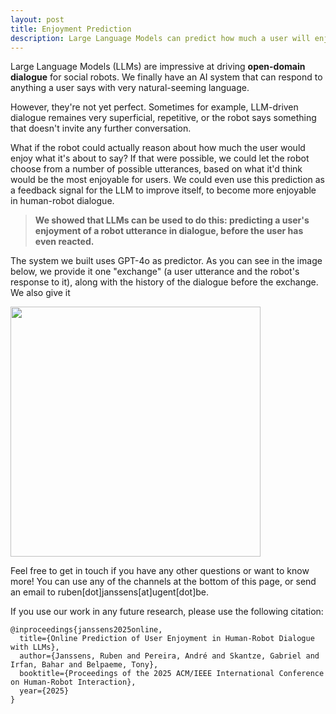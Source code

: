 ```yaml
---
layout: post
title: Enjoyment Prediction
description: Large Language Models can predict how much a user will enjoy a human-robot dialog before seeing the user's response.
---
```


Large Language Models (LLMs) are impressive at driving **open-domain dialogue** for social robots. We finally have an AI system that can respond to anything a user says with very natural-seeming language.

However, they're not yet perfect. Sometimes for example, LLM-driven dialogue remaines very superficial, repetitive, or the robot says something that doesn't invite any further conversation.

What if the robot could actually reason about how much the user would enjoy what it's about to say? If that were possible, we could let the robot choose from a number of possible utterances, based on what it'd think would be the most enjoyable for users. We could even use this prediction as a feedback signal for the LLM to improve itself, to become more enjoyable in human-robot dialogue.

>**We showed that LLMs can be used to do this: predicting a user's enjoyment of a robot utterance in dialogue, before the user has even reacted.**

The system we built uses GPT-4o as predictor. As you can see in the image below, we provide it one "exchange" (a user utterance and the robot's response to it), along with the history of the dialogue before the exchange. We also give it 

<img src="../../enjoyment-predictions/poster-fullsystem.PNG" width="400">

Feel free to get in touch if you have any other questions or want to know more! You can use any of the channels at the bottom of this page, or send an email to ruben[dot]janssens[at]ugent[dot]be.

If you use our work in any future research, please use the following citation:

~~~~
@inproceedings{janssens2025online,
  title={Online Prediction of User Enjoyment in Human-Robot Dialogue with LLMs},
  author={Janssens, Ruben and Pereira, André and Skantze, Gabriel and Irfan, Bahar and Belpaeme, Tony},
  booktitle={Proceedings of the 2025 ACM/IEEE International Conference on Human-Robot Interaction},
  year={2025}
}
~~~~